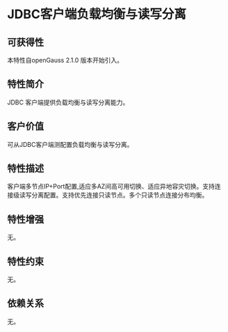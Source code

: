 # JDBC客户端负载均衡与读写分离

## 可获得性<a name="section1076382216287"></a>

本特性自openGauss 2.1.0 版本开始引入。

## 特性简介<a name="section732915401281"></a>

JDBC 客户端提供负载均衡与读写分离能力。

## 客户价值<a name="section103921852122817"></a>

可从JDBC客户端测配置负载均衡与读写分离。

## 特性描述<a name="section811017719290"></a>

客户端多节点IP+Port配置,适应多AZ间高可用切换、适应异地容灾切换。支持连接级读写分离配置。支持优先连接只读节点。多个只读节点连接分布均衡。

## 特性增强<a name="section1359382119297"></a>

无。

## 特性约束<a name="section13355203802911"></a>

无。

## 依赖关系<a name="section101449415302"></a>

无。
